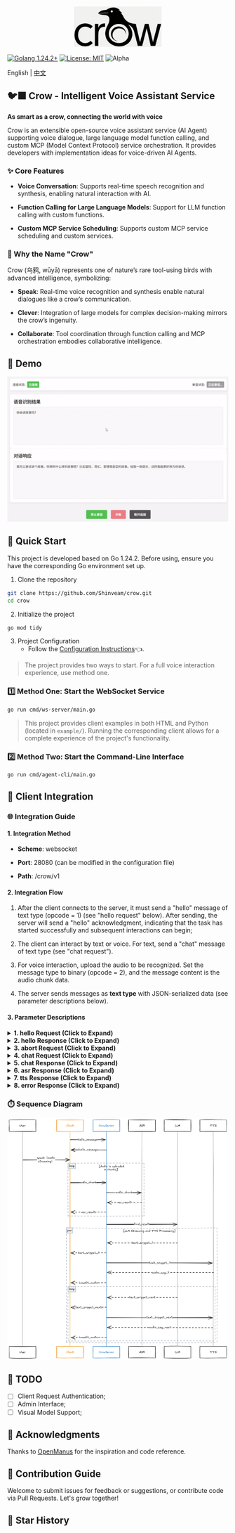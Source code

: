 <div style="text-align:center">
  <img src="assets/logo.png" width="200" />
</div>

[![Golang 1.24.2+](https://img.shields.io/badge/Golang-1.24.2+-blue.svg)](https://www.python.org/downloads/) [![License: MIT](https://img.shields.io/badge/License-MIT-yellow.svg)](https://opensource.org/licenses/MIT)  ![Alpha](https://img.shields.io/badge/Status-Alpha-red)

English | [中文](README.md) 

## 🐦‍⬛ Crow - Intelligent Voice Assistant Service

**As smart as a crow, connecting the world with voice**

Crow is an extensible open-source voice assistant service (AI Agent) supporting voice dialogue, large language model function calling, and custom MCP (Model Context Protocol) service orchestration. It provides developers with implementation ideas for voice-driven AI Agents.

### ✨ Core Features

- **Voice Conversation**: Supports real-time speech recognition and synthesis, enabling natural interaction with AI.

- **Function Calling for Large Language Models**: Support for LLM function calling with custom functions.

- **Custom MCP Service Scheduling**: Supports custom MCP service scheduling and custom services.

### 🤔 Why the Name "Crow"

Crow (乌鸦, wūyā) represents one of nature’s rare tool-using birds with advanced intelligence, symbolizing:

- **Speak**: Real-time voice recognition and synthesis enable natural dialogues like a crow’s communication.

- **Clever**: Integration of large models for complex decision-making mirrors the crow’s ingenuity.

- **Collaborate**: Tool coordination through function calling and MCP orchestration embodies collaborative intelligence.

## 👀 Demo

![demo](assets/demo.gif)

## 🚀 Quick Start

This project is developed based on Go 1.24.2. Before using, ensure you have the corresponding Go environment set up.

1. Clone the repository

```bash
git clone https://github.com/Shinveam/crow.git
cd crow
```

2. Initialize the project

```bash
go mod tidy
```

3. Project Configuration
    - Follow the [Configuration Instructions](config/README_en.md)👈.

> The project provides two ways to start. For a full voice interaction experience, use method one.

### 1️⃣ Method One: Start the WebSocket Service

```bash
go run cmd/ws-server/main.go
```

> This project provides client examples in both HTML and Python (located in `example/`). Running the corresponding client allows for a complete experience of the project's functionality.

### 2️⃣ Method Two: Start the Command-Line Interface

```bash
go run cmd/agent-cli/main.go
```

## 🔌 Client Integration

### 🌐 Integration Guide

#### 1. Integration Method

- **Scheme**: websocket

- **Port**: 28080 (can be modified in the configuration file)

- **Path**: /crow/v1

#### 2. Integration Flow

1. After the client connects to the server, it must send a "hello" message of text type (opcode = 1) (see "hello request" below). After sending, the server will send a "hello" acknowledgment, indicating that the task has started successfully and subsequent interactions can begin;

2. The client can interact by text or voice. For text, send a "chat" message of text type (see "chat request").

3. For voice interaction, upload the audio to be recognized. Set the message type to binary (opcode = 2), and the message content is the audio chunk data.

4. The server sends messages as **text type** with JSON-serialized data (see parameter descriptions below).

#### 3. Parameter Descriptions

<details>
<summary><strong>1. hello Request (Click to Expand)</strong></summary>

> **Description**: Set task parameters and start the task  
> **Message Type**: Text (opcode = 1)  
> **Message Format**: JSON

|       Parameter        |  Type  |                  Description                   | Required | Default  |
|:----------------------:|:------:|:----------------------------------------------:|:--------:|:--------:|
|          type          | string |                  Fixed: hello                  |   Yes    |    -     |
|       enable_asr       |  bool  |                  Enable ASR?                   |    No    |  false   |
|       enable_tts       |  bool  |                  Enable TTS?                   |    No    |  false   |
|       asr_params       | object | ASR settings (takes effect if enable_asr=true) |    No    |    -     |
|   asr_params.format    | string |        Format of the audio to recognize        |    No    |   pcm    |
| asr_params.sample_rate |  int   |            Audio sample rate (kHz)             |    No    |  16000   |
|  asr_params.channels   |  int   | Number of audio channels (1: mono, 2: stereo)  |    No    |    1     |
|   asr_params.vad_eos   |  int   |           VAD endpoint timeout (ms)            |    No    |   800    |
| asr_params.enable_punc |  bool  |              Enable punctuation?               |    No    |  false   |
|  asr_params.language   | string |             Language, e.g., zh, en             |    No    |    zh    |
|   asr_params.accent    | string |          Accent: mandarin, cantonese           |    No    | mandarin |
|       tts_params       | object | TTS settings (takes effect if enable_tts=true) |    No    |    -     |
|   tts_params.speaker   | string |                   Speaker ID                   |    No    |    -     |
|   tts_params.format    | string |                TTS audio format                |    No    |   mp3    |
|    tts_params.speed    | float  |                Speed: [0.5-2.0]                |    No    |   1.0    |
|   tts_params.volume    |  int   |                Volume: [0-100]                 |    No    |    50    |
|    tts_params.pitch    | float  |                Pitch: [0.5-2.0]                |    No    |   1.0    |
| tts_params.sample_rate |  int   |            Audio sample rate (kHz)             |    No    |  16000   |
|  tts_params.language   | string |             Language, e.g., zh, en             |    No    |    zh    |

</details>

<details>
<summary><strong>2. hello Response (Click to Expand)</strong></summary>

> **Message Type**: Text (opcode = 1)  
> **Message Format**: JSON

|       Parameter        |  Type  |                  Description                   | Present |
|:----------------------:|:------:|:----------------------------------------------:|:-------:|
|          type          | string |                  Fixed: hello                  |   Yes   |
|       asr_params       | object | ASR settings (takes effect if enable_asr=true) |   No    |
|   asr_params.format    | string |        Format of the audio to recognize        |   No    |
| asr_params.sample_rate |  int   |            Audio sample rate (kHz)             |   No    |
|  asr_params.channels   |  int   | Number of audio channels (1: mono, 2: stereo)  |   No    |
|   asr_params.vad_eos   |  int   |           VAD endpoint timeout (ms)            |   No    |
| asr_params.enable_punc |  bool  |              Enable punctuation?               |   No    |
|  asr_params.language   | string |             Language, e.g., zh, en             |   No    |
|   asr_params.accent    | string |          Accent: mandarin, cantonese           |   No    |
|       tts_params       | object | TTS settings (takes effect if enable_tts=true) |   No    |
|   tts_params.speaker   | string |                   Speaker ID                   |   No    |
|   tts_params.format    | string |                TTS audio format                |   No    |
|    tts_params.speed    | float  |                Speed: [0.5-2.0]                |   No    |
|   tts_params.volume    |  int   |                Volume: [0-100]                 |   No    |
|    tts_params.pitch    | float  |                Pitch: [0.5-2.0]                |   No    |
| tts_params.sample_rate |  int   |            Audio sample rate (kHz)             |   No    |
|  tts_params.language   | string |             Language, e.g., zh, en             |   No    |

</details>

<details>
<summary><strong>3. abort Request (Click to Expand)</strong></summary>

> **Description**: Can be sent during interaction to interrupt the current conversation.  
> **Message Type**: Text (opcode = 1)  
> **Message Format**: JSON

| Parameter |  Type  | Description  | Required | Default |
|:---------:|:------:|:------------:|:--------:|:-------:|
|   type    | string | Fixed: abort |   Yes    |    -    |

</details>

<details>
<summary><strong>4. chat Request (Click to Expand)</strong></summary>

> **Description**: Send text.  
> **Message Type**: Text (opcode = 1)  
> **Message Format**: JSON

| Parameter |  Type  |   Description   | Required | Default |
|:---------:|:------:|:---------------:|:--------:|:-------:|
|   type    | string |   Fixed: chat   |   Yes    |    -    |
| chat_text | string | User query text |   Yes    |    -    |

</details>

<details>
<summary><strong>5. chat Response (Click to Expand)</strong></summary>

> **Description**: Response text. Both text and voice requests will return this type of message for the reply.  
> **Message Type**: Text (opcode = 1)  
> **Message Format**: JSON

| Parameter |  Type  | Description | Present |
|:---------:|:------:|:-----------:|:-------:|
|   type    | string | Fixed: chat |   Yes   |
|   text    | string | Reply text  |   No    |

</details>

<details>
<summary><strong>6. asr Response (Click to Expand)</strong></summary>

> **Description**: ASR response result.  
> **Message Type**: Text (opcode = 1)  
> **Message Format**: JSON

| Parameter |  Type  |                   Description                   | Present |
|:---------:|:------:|:-----------------------------------------------:|:-------:|
|   type    | string |                   Fixed: asr                    |   Yes   |
|  result   | string |               Recognition result                |   No    | 
|   state   |  int   | State: 0-recognizing, 1-sentence end, 2-asr end |   No    |

</details>

<details>
<summary><strong>7. tts Response (Click to Expand)</strong></summary>

> **Description**: TTS response result.  
> **Message Type**: Text (opcode = 1)  
> **Message Format**: JSON

| Parameter |  Type  |              Description              | Present |
|:---------:|:------:|:-------------------------------------:|:-------:|
|   type    | string |              Fixed: tts               |   Yes   |
|   audio   | string | Base64-encoded audio data (in chunks) |   No    | 
|   state   |  int   |   State: 0-synthesizing, 1-finished   |   No    |

</details>

<details>
<summary><strong>8. error Response (Click to Expand)</strong></summary>

> **Description**: Error response.  
> **Message Type**: Text (opcode = 1)  
> **Message Format**: JSON

| Parameter  |  Type  |            Description            | Present |
|:----------:|:------:|:---------------------------------:|:-------:|
|    type    | string |           Fixed: error            |   Yes   |
| error_code |  int   | Error code: 0-OK, non-zero: error |   Yes   |
| error_msg  | string |           Error message           |   No    |

</details>

### ⏱️ Sequence Diagram

![sequence diagram](assets/timing.png)

## 📝 TODO

- [ ] Client Request Authentication;
- [ ] Admin Interface;
- [ ] Visual Model Support;

## 🙏 Acknowledgments

Thanks to [OpenManus](https://github.com/FoundationAgents/OpenManus) for the inspiration and code reference.

## 🙋 Contribution Guide

Welcome to submit issues for feedback or suggestions, or contribute code via Pull Requests. Let's grow together!

## 🌟 Star History

[//]: # ([![Star History Chart]&#40;https://api.star-history.com/svg?repos=Shinveam/crow&type=Date&#41;]&#40;https://star-history.com/#Shinveam/crow&Date&#41;)
